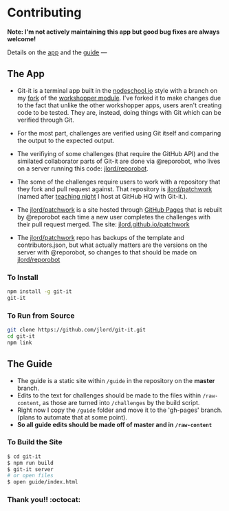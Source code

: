 # Contributing

**Note: I'm not actively maintaining this app but good bug fixes are always welcome!**

Details on the [app](https://github.com/jlord/git-it/blob/master/CONTRIBUTING.md#the-app) and the [guide](https://github.com/jlord/git-it/blob/master/CONTRIBUTING.md#the-guide) —

## The App

- Git-it is a terminal app built in the [nodeschool.io](http://www.nodeschool.io) style with a branch on my [fork](https://github.com/jlord/workshopper/tree/verify) of the [workshopper module](https://github.com/rvagg/workshopper). I've forked it to make changes due to the fact that unlike the other workshopper apps, users aren't creating code to be tested. They are, instead, doing things with Git which can be verified through Git.

- For the most part, challenges are verified using Git itself and comparing the output to the expected output.

- The verifiying of some challenges (that require the GitHub API) and the similated collaborator parts of Git-it are done via @reporobot, who lives on a server running this code: [jlord/reporobot](http://github.com/jlord/reporobot).

- The some of the challenges require users to work with a repository that they fork and pull request against. That repository is [jlord/patchwork](http://github.com/jlord/patchwork) (named after [teaching night](https://github.com/blog/1747-introducing-patchwork) I host at GitHub HQ with Git-it.).

- The [jlord/patchwork](http://github.com/jlord/patchwork) is a site hosted through [GitHub Pages](pages.github.com) that is rebuilt by @reporobot each time a new user completes the challenges with their pull request merged. The site: [jlord.github.io/patchwork](http://jlord.github.io/patchwork)

- The [jlord/patchwork](http://jlord.github.io/patchwork) repo has backups of the template and contributors.json, but what actually matters are the versions on the server with @reporobot, so changes to that should be made on [jlord/reporobot](https://github.com/jlord/reporobot)

### To Install

```bash
npm install -g git-it
git-it
```

### To Run from Source

```bash
git clone https://github.com/jlord/git-it.git
cd git-it
npm link
```

## The Guide

- The guide is a static site within `/guide` in the repository on the **master** branch.
- Edits to the text for challenges should be made to the files within `/raw-content`, as those are turned into `/challenges` by the build script.
- Right now I copy the `/guide` folder and move it to the 'gh-pages' branch. (plans to automate that at some point).
- **So all guide edits should be made off of master and in `/raw-content`**

### To Build the Site

```bash
$ cd git-it
$ npm run build
$ git-it server
# or open files
$ open guide/index.html
```

### Thank you!! :octocat:
